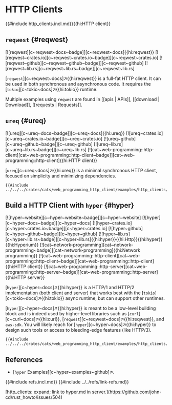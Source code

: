 # HTTP Clients

{{#include http_clients.incl.md}}{{hi:HTTP client}}

## `reqwest` {#reqwest}

[![reqwest][c~reqwest~docs~badge]][c~reqwest~docs]{{hi:reqwest}}
[![reqwest~crates.io][c~reqwest~crates.io~badge]][c~reqwest~crates.io]
[![reqwest~github][c~reqwest~github~badge]][c~reqwest~github]
[![reqwest~lib.rs][c~reqwest~lib.rs~badge]][c~reqwest~lib.rs]

[`reqwest`][c~reqwest~docs]↗{{hi:reqwest}} is a full-fat HTTP client. It can be used in both synchronous and asynchronous code. It requires the [`tokio`][c~tokio~docs]↗{{hi:tokio}} runtime.

Multiple examples using `reqwest` are found in [[apis | APIs]], [[download | Download]], [[requests | Requests]].

## `ureq` {#ureq}

[![ureq][c~ureq~docs~badge]][c~ureq~docs]{{hi:ureq}}
[![ureq~crates.io][c~ureq~crates.io~badge]][c~ureq~crates.io]
[![ureq~github][c~ureq~github~badge]][c~ureq~github]
[![ureq~lib.rs][c~ureq~lib.rs~badge]][c~ureq~lib.rs]
[![cat~web-programming::http-client][cat~web-programming::http-client~badge]][cat~web-programming::http-client]{{hi:HTTP client}}

[`ureq`][c~ureq~docs]↗{{hi:ureq}} is a minimal synchronous HTTP client, focused on simplicity and minimizing dependencies.

```rust,editable
{{#include ../../../crates/cats/web_programming_http_client/examples/http_clients/ureq.rs:example}}
```

## Build a HTTP Client with `hyper` {#hyper}

[![hyper~website][c~hyper~website~badge]][c~hyper~website] [![hyper][c~hyper~docs~badge]][c~hyper~docs] [![hyper~crates.io][c~hyper~crates.io~badge]][c~hyper~crates.io] [![hyper~github][c~hyper~github~badge]][c~hyper~github] [![hyper~lib.rs][c~hyper~lib.rs~badge]][c~hyper~lib.rs]{{hi:hyper}}{{hi:Http}}{{hi:hyper}}{{hi:Hyperium}} [![cat~network-programming][cat~network-programming~badge]][cat~network-programming]{{hi:Network programming}} [![cat~web-programming::http-client][cat~web-programming::http-client~badge]][cat~web-programming::http-client]{{hi:HTTP client}} [![cat~web-programming::http-server][cat~web-programming::http-server~badge]][cat~web-programming::http-server]{{hi:HTTP server}}

[`hyper`][c~hyper~docs]↗{{hi:hyper}} is a HTTP/1 and HTTP/2 implementation (both client and server) that works best with the [`tokio`][c~tokio~docs]↗{{hi:tokio}} async runtime, but can support other runtimes.

[`hyper`][c~hyper~docs]↗{{hi:hyper}} is meant to be a low-level building block and is indeed used by higher-level libraries such as [`curl`][c~curl~docs]↗{{hi:curl}}, [`reqwest`][c~reqwest~docs]↗{{hi:reqwest}}, and `aws-sdk`. You will likely reach for [`hyper`][c~hyper~docs]↗{{hi:hyper}} to design such tools or access to bleeding-edge features (like HTTP/3).

```rust,editable
{{#include ../../../crates/cats/web_programming_http_client/examples/http_clients/hyper.rs:example}}
```

## References

- [`hyper` Examples][c~hyper~examples~github]↗.

{{#include refs.incl.md}}
{{#include ../../refs/link-refs.md}}

<div class="hidden">
[http_clients: expand; link to hyper.md in server.](https://github.com/john-cd/rust_howto/issues/504)
</div>

